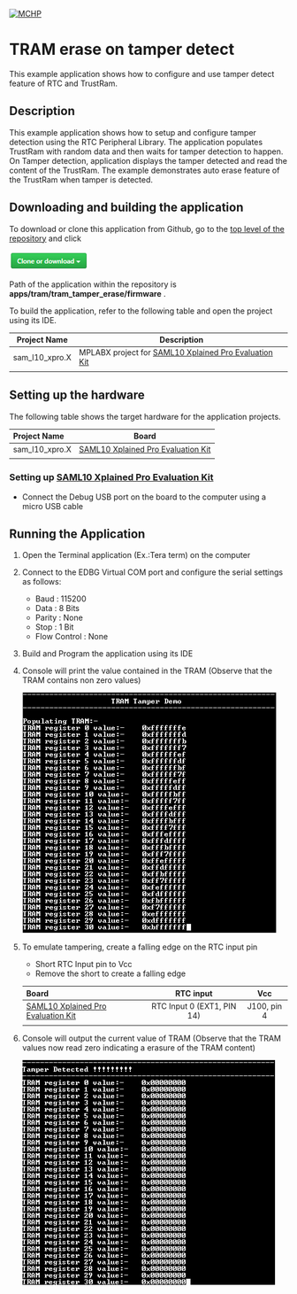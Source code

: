 [![MCHP](https://www.microchip.com/ResourcePackages/Microchip/assets/dist/images/logo.png)](https://www.microchip.com)

# TRAM erase on tamper detect

This example application shows how to configure and use tamper detect feature of RTC and TrustRam.

## Description

This example application shows how to setup and configure tamper detection using the RTC Peripheral Library. The application populates TrustRam with random data and then waits for tamper detection to happen. On Tamper detection, application displays the tamper detected and read the content of the TrustRam. The example demonstrates auto erase feature of the TrustRam when tamper is detected.

## Downloading and building the application

To download or clone this application from Github, go to the [top level of the repository](https://github.com/Microchip-MPLAB-Harmony/csp_apps_sam_l10_l11) and click

![clone](../../../docs/images/clone.png)

Path of the application within the repository is **apps/tram/tram_tamper_erase/firmware** .

To build the application, refer to the following table and open the project using its IDE.

| Project Name      | Description                                    |
| ----------------- | ---------------------------------------------- |
| sam_l10_xpro.X | MPLABX project for [SAML10 Xplained Pro Evaluation Kit](https://www.microchip.com/DevelopmentTools/ProductDetails/dm320204) |
|||

## Setting up the hardware

The following table shows the target hardware for the application projects.

| Project Name| Board|
|:---------|:---------:|
| sam_l10_xpro.X | [SAML10 Xplained Pro Evaluation Kit](https://www.microchip.com/DevelopmentTools/ProductDetails/dm320204)
|||

### Setting up [SAML10 Xplained Pro Evaluation Kit](https://www.microchip.com/DevelopmentTools/ProductDetails/dm320204)

- Connect the Debug USB port on the board to the computer using a micro USB cable

## Running the Application

1. Open the Terminal application (Ex.:Tera term) on the computer
2. Connect to the EDBG Virtual COM port and configure the serial settings as follows:
    - Baud : 115200
    - Data : 8 Bits
    - Parity : None
    - Stop : 1 Bit
    - Flow Control : None
3. Build and Program the application using its IDE
4. Console will print the value contained in the TRAM (Observe that the TRAM contains non zero values)

    ![output_1](images/output_tram_tamper_erase_1.png)

5. To emulate tampering, create a falling edge on the RTC input pin
    - Short RTC Input pin to Vcc
    - Remove the short to create a falling edge

    | Board| RTC input| Vcc|
    |:---------|:---------:|:---------:|
    | [SAML10 Xplained Pro Evaluation Kit](https://www.microchip.com/DevelopmentTools/ProductDetails/dm320204) | RTC Input 0 (EXT1, PIN 14) | J100, pin 4|
    ||||

6. Console will output the current value of TRAM (Observe that the TRAM values now read zero indicating a erasure of the TRAM content)

    ![output_2](images/output_tram_tamper_erase_2.png)